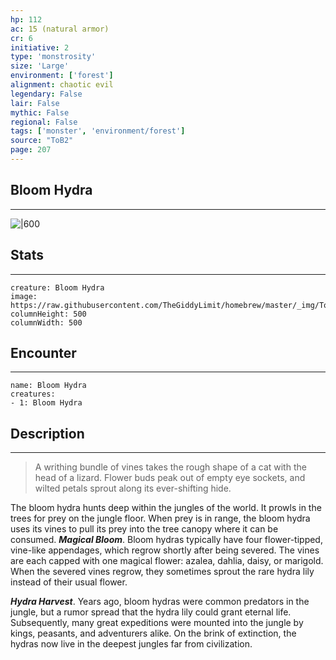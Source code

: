 ```yaml
---
hp: 112
ac: 15 (natural armor)
cr: 6
initiative: 2
type: 'monstrosity'    
size: 'Large'
environment: ['forest']
alignment: chaotic evil
legendary: False
lair: False
mythic: False
regional: False
tags: ['monster', 'environment/forest']
source: "ToB2"
page: 207
---
```


## Bloom Hydra
---

![|600](https://raw.githubusercontent.com/TheGiddyLimit/homebrew/master/_img/ToB2/creature/Bloom%20Hydra.webp)

## Stats
---

```statblock
creature: Bloom Hydra
image: https://raw.githubusercontent.com/TheGiddyLimit/homebrew/master/_img/ToB2/creature/token/Bloom%20Hydra%20%28Token%29.png
columnHeight: 500
columnWidth: 500
```

## Encounter
---

```encounter-table
name: Bloom Hydra
creatures:
- 1: Bloom Hydra
```

## Description
---
>A writhing bundle of vines takes the rough shape of a cat with the head of a lizard. Flower buds peak out of empty eye sockets, and wilted petals sprout along its ever-shifting hide.

The bloom hydra hunts deep within the jungles of the world. It prowls in the trees for prey on the jungle floor. When prey is in range, the bloom hydra uses its vines to pull its prey into the tree canopy where it can be consumed.
**_Magical Bloom_**. Bloom hydras typically have four flower-tipped, vine-like appendages, which regrow shortly after being severed. The vines are each capped with one magical flower: azalea, dahlia, daisy, or marigold. When the severed vines regrow, they sometimes sprout the rare hydra lily instead of their usual flower.

**_Hydra Harvest_**. Years ago, bloom hydras were common predators in the jungle, but a rumor spread that the hydra lily could grant eternal life. Subsequently, many great expeditions were mounted into the jungle by kings, peasants, and adventurers alike. On the brink of extinction, the hydras now live in the deepest jungles far from civilization.






